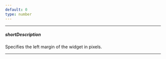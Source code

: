 ```yaml
---
default: 0
type: number
---
```

---
##### shortDescription
Specifies the left margin of the widget in pixels.

---
